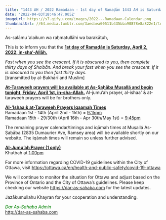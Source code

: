 ```yaml
---
title: "1443 AH / 2022 Ramadaan - 1st day of Ramaḍān 1443 AH is Saturday, April 2nd, 2022"
date: '2022-04-03T18:46:47.905Z'
imageUrl: https://s7.gifyu.com/images/2022---Ramadaan-Calendar.png
thumbnailUrl: //64.media.tumblr.com/3aedaea60511b435bba90878e8a822e1/tumblr_nsltwjGAWh1s75lmvo1_540.jpg
---
```

As-salāmu ʿalaikum wa raḥmatullāhi wa barakātuh,

This is to inform you that the <span style="text-decoration: underline">**1st day of Ramaḍān is Saturday, April 2, 2022, in-sha’-Allāh.**</span>

_Fast when you see the crescent. If it is obscured to you, then complete thirty days of Shaʿbān. And break your fast when you see the crescent. If it is obscured to you then fast thirty days._</br>
[transmitted by al-Bukhārī and Muslim]

<span style="text-decoration: underline">**At-Taraweeh prayers will be available at As-Ṣaḥāba Muṣallá and begin tonight, Friday, April 1st, in-sha-Allah.**</span> Al-jumu’ah prayer, al-ishaa' & at-taraweeh prayers will be for brothers only.

<span style="text-decoration: underline">**Al-'Ishaa & at-Taraweeh Prayers Iqaamah Times**</span></br>
Ramadaan 1st - 14th (April 2nd - 15th) = <span style="text-decoration: underline">9:15pm</span></br>
Ramadaan 15th - 29/30th (April 16th - Apr 30th/May 1st) = <span style="text-decoration: underline">9:45pm</span></br>

The remaining prayer calendar/timings and iqāmah times at Muṣallá As-Ṣaḥāba (2835 Dumaurier Ave, Ramsey area) will be available shortly on our website. The iqāmah times will remain so unless further advised.

<span style="text-decoration: underline">**Al-Jumu’ah Prayer (1 only)**</span></br>
Khutbah at <span style="text-decoration: underline">1:00pm</span>

For more information regarding COVID-19 guidelines within the City of Ottawa, visit https://ottawa.ca/en/health-and-public-safety/covid-19-ottawa

We will continue to monitor the situation for Ottawa and adjust based on the Province of Ontario and the City of Ottawa’s guidelines. Please keep checking our website https://dar-as-sahaba.com for the latest updates.

Jazākumullahu Khayran for your cooperation and understanding.

<span style="color: green">_Dar As-Sahaba Admin_</span></br>
http://dar-as-sahaba.com
